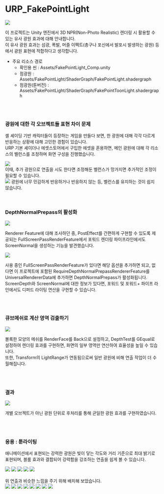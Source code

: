 # URP_FakePointLight


<img src="https://github.com/haiun/URP_FakePointLight/blob/main/ReadmeImage/K-003.png?raw=true"/>

이 프로젝트는 Unity 엔진에서 3D NPR(Non-Photo Realistic) 렌더링 시 활용할 수 있는 유사 광원 효과에 대해 안내합니다.<br>
이 유사 광원 효과는 섬광, 폭발, 머즐 이펙트(총구나 포신에서 발포시 발생하는 광원) 등에서 광원 표현에 적합하다고 생각합니다.<br>

* 주요 리소스 경로
  * 확인용 씬 : Assets/FakePointLight_Comp.unity
  * 점광원 : Assets/FakePointLight/ShaderGraph/FakePointLight.shadergraph
  * 점광원(툰버전) : Assets/FakePointLight/ShaderGraph/FakePointToonLight.shadergraph

<br>
<br>

### 광원에 대한 각 오브젝트들 표현 차이 문제

셸 셰이딩 기반 캐릭터들이 등장하는 게임을 만들다 보면, 한 광원에 대해 각각 다르게 반응하는 상황에 대해 고민한 경험이 있습니다.<br>
URP 기본 셰이더나 에셋스토어에서 구입한 에셋을 혼용하면, 메인 광원에 대해 각 리소스의 벨런스를 조정하며 화면 구성을 진행했습니다.<br>

<img src="https://github.com/haiun/URP_FakePointLight/blob/main/ReadmeImage/K-005.png?raw=true"/>

<br>
이때, 추가 광원으로 연출을 시도 한다면 조정해둔 벨런스가 망가지면 추가적인 조정이 필요할 수 있습니다.<br>

<img src="https://github.com/haiun/URP_FakePointLight/blob/main/ReadmeImage/K-001.png?raw=true"/>
광원에 너무 민감하게 반응하거나 반응하지 않는 등, 벨런스를 유지하는 것이 쉽지 않습니다.<br>
<br>
<br>

### DepthNormalPrepass의 활성화

<img src="https://github.com/haiun/URP_FakePointLight/blob/main/ReadmeImage/K-006.png?raw=true"/>

Renderer Feature에 대해 조사하던 중, PostEffect를 간편하게 구현할 수 있도록 제공되는 FullScreenPassRenderFeature에서 포워드 렌더링 파이프라인에서도 ScreenNormal을 생성하는 기능을 발견했습니다.<br>

<img src="https://github.com/haiun/URP_FakePointLight/blob/main/ReadmeImage/K-007.png?raw=true"/>


사용 중인 FullScreenPassRenderFeature가 있다면 해당 옵션을 추가하면 되고, 없다면 이 프로젝트에 포함된 RequireDepthNormalPrepassRendererFeature를 UniversalRendererData에 추가하면 DepthNormalPrepass가 활성화됩니다.<br>
ScreenDepth와 ScreenNormal에 대한 정보가 있다면, 포워드 및 포워드+ 파이프 라인에서도 디퍼드 라이팅 연산을 구현할 수 있습니다.<br>

<br>
<br>

### 큐브메쉬로 계산 영역 검출하기

<img src="https://github.com/haiun/URP_FakePointLight/blob/main/ReadmeImage/K-009.png?raw=true"/>

볼록한 모양의 메쉬를 RenderFace를 Back으로 설정하고, DepthTest를 GEqual로 설정하여 렌더링 효과를 구현하면, 화면의 일부 영역만 연산하여 효율성을 높일 수 있습니다.<br>
또한, Transform의 LightRange가 연동됨으로써 일반 광원에 비해 연출 작업이 더 수월해집니다.<br>

<br>
<br>

### 결과

<img src="https://github.com/haiun/URP_FakePointLight/blob/main/ReadmeImage/result1.gif?raw=true"/>

개별 오브젝트가 아닌 광원 단위로 후처리를 통해 균일한 광원 효과를 구현하였습니다.<br>

<br>
<br>

### 응용 : 툰라이팅

애니메이션에서 표현되는 강력한 광원은 빛이 닿는 각도와 거리 기준으로 최대 밝기로 표현되며, 블룸 효과와 결합되어 강력함을 강조하는 연출을 쉽게 볼 수 있습니다.<br>

<img src="https://github.com/haiun/URP_FakePointLight/blob/main/ReadmeImage/GurrenLagannEp1.gif?raw=true"/>
<img src="https://raw.githubusercontent.com/haiun/URP_FakePointLight/refs/heads/main/ReadmeImage/eva_railgun.webp"/>
<img src="https://github.com/haiun/URP_FakePointLight/blob/main/ReadmeImage/simon.png?raw=true"/>
<img src="https://github.com/haiun/URP_FakePointLight/blob/main/ReadmeImage/FrierenEp9.gif?raw=true"/>
<img src="https://github.com/haiun/URP_FakePointLight/blob/main/ReadmeImage/K-008.png?raw=true"/>

<br>
<br>
위 연출과 비슷한 느낌을 주기 위해 배치해 보았습니다.<br>


<img src="https://github.com/haiun/URP_FakePointLight/blob/main/ReadmeImage/resultex1.gif?raw=true"/>
<img src="https://github.com/haiun/URP_FakePointLight/blob/main/ReadmeImage/resultex2.gif?raw=true"/>
<img src="https://github.com/haiun/URP_FakePointLight/blob/main/ReadmeImage/resultex3.gif?raw=true"/>
<img src="https://github.com/haiun/URP_FakePointLight/blob/main/ReadmeImage/resultex4.gif?raw=true"/>
<img src="https://github.com/haiun/URP_FakePointLight/blob/main/ReadmeImage/resultex5.gif?raw=true"/>
<img src="https://github.com/haiun/URP_FakePointLight/blob/main/ReadmeImage/resultex6.gif?raw=true"/>
<img src="https://github.com/haiun/URP_FakePointLight/blob/main/ReadmeImage/resultex7.gif?raw=true"/>
<img src="https://github.com/haiun/URP_FakePointLight/blob/main/ReadmeImage/resultex8.gif?raw=true"/>
